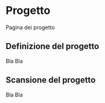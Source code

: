 # Progetto
Pagina dei progetto

## Definizione del progetto
Bla Bla

## Scansione del progetto
Bla Bla
